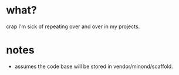 # what?
crap I'm sick of repeating over and over in my projects.

# notes
- assumes the code base will be stored in vendor/minond/scaffold.
